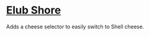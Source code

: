 # [Elub Shore](https://www.mousehuntgame.com/preferences.php?tab=mousehunt-improved-settings#mousehunt-improved-settings-location-hud)

Adds a cheese selector to easily switch to Shell cheese.
